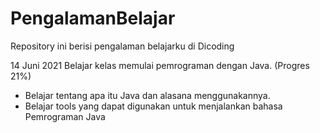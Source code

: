 # PengalamanBelajar
Repository ini berisi pengalaman belajarku di Dicoding

14 Juni 2021
Belajar kelas memulai pemrograman dengan Java. (Progres 21%)
* Belajar tentang apa itu Java dan alasana menggunakannya.
* Belajar tools yang dapat digunakan untuk menjalankan bahasa Pemrograman Java 
